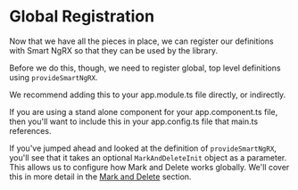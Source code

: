 # Global Registration

Now that we have all the pieces in place, we can register our definitions with Smart NgRX so that they can be used by the library.

Before we do this, though, we need to register global, top level definitions using `provideSmartNgRX`.

We recommend adding this to your app.module.ts file directly, or indirectly.

If you are using a stand alone component for your app.component.ts file, then you'll want to include this in your app.config.ts file that main.ts references.

If you've jumped ahead and looked at the definition of `provideSmartNgRX`, you'll see that it takes an optional `MarkAndDeleteInit` object as a parameter. This allows us to configure how Mark and Delete works globally. We'll cover this in more detail in the [Mark and Delete](/using-smart-ng-rx/mark-and-delete) section.
